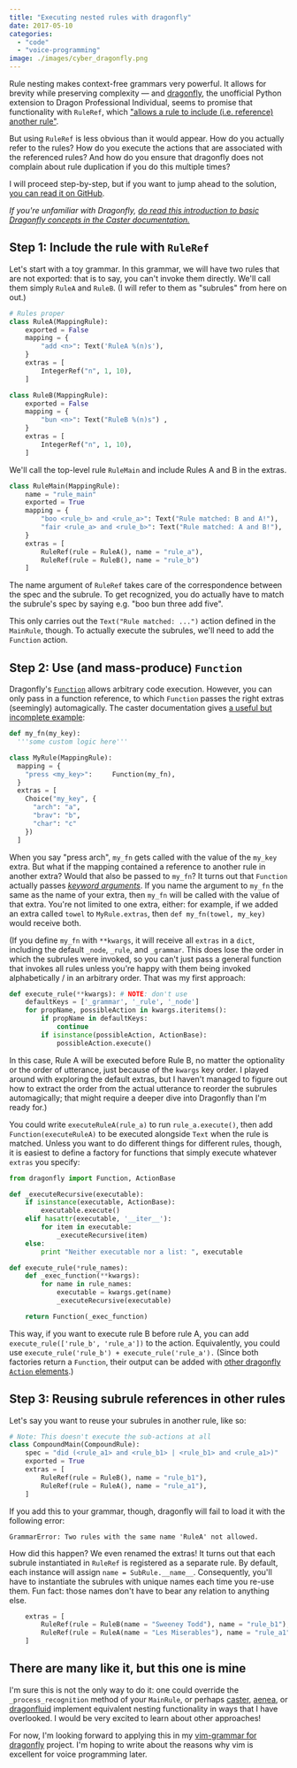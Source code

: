 ```yaml
---
title: "Executing nested rules with dragonfly"
date: 2017-05-10
categories:
  - "code"
  - "voice-programming"
image: ./images/cyber_dragonfly.png
---
```


Rule nesting makes context-free grammars very powerful. It allows for brevity while preserving complexity — and [dragonfly](https://github.com/t4ngo/dragonfly), the unofficial Python extension to Dragon Professional Individual, seems to promise that functionality with `RuleRef`, which ["allows a rule to include (i.e. reference) another rule"](https://dragonfly.readthedocs.io/en/latest/elements.html).

But using `RuleRef` is less obvious than it would appear. How do you actually refer to the rules? How do you execute the actions that are associated with the referenced rules? And how do you ensure that dragonfly does not complain about rule duplication if you do this multiple times?

I will proceed step-by-step, but if you want to jump ahead to the solution, [you can read it on GitHub](https://gist.github.com/shippy/e10448321f6b9c1e51f836a7abf1c05c).

_If you're unfamiliar with Dragonfly, [do read this introduction to basic Dragonfly concepts in the Caster documentation.](https://caster.readthedocs.io/en/latest/caster/doc/readthedocs/examples/rules/Dragonfly%20Rules/)_

## Step 1: Include the rule with `RuleRef`

Let's start with a toy grammar. In this grammar, we will have two rules that are not exported: that is to say, you can't invoke them directly. We'll call them simply `RuleA` and `RuleB`. (I will refer to them as "subrules" from here on out.)

```python
# Rules proper
class RuleA(MappingRule):
    exported = False
    mapping = {
        "add <n>": Text('RuleA %(n)s'),
    }
    extras = [
        IntegerRef("n", 1, 10),
    ]

class RuleB(MappingRule):
    exported = False
    mapping = {
        "bun <n>": Text("RuleB %(n)s") ,
    }
    extras = [
        IntegerRef("n", 1, 10),
    ]
```

We'll call the top-level rule `RuleMain` and include Rules A and B in the extras.

```python
class RuleMain(MappingRule):
    name = "rule_main"
    exported = True
    mapping = {
        "boo <rule_b> and <rule_a>": Text("Rule matched: B and A!"),
        "fair <rule_a> and <rule_b>": Text("Rule matched: A and B!"),
    }
    extras = [
        RuleRef(rule = RuleA(), name = "rule_a"),
        RuleRef(rule = RuleB(), name = "rule_b")
    ]
```

The name argument of `RuleRef` takes care of the correspondence between the spec and the subrule. To get recognized, you do actually have to match the subrule's spec by saying e.g. "boo bun three add five".

This only carries out the `Text("Rule matched: ...")` action defined in the `MainRule`, though. To actually execute the subrules, we'll need to add the `Function` action.

## Step 2: Use (and mass-produce) `Function`

Dragonfly's [`Function`](https://dragonfly.readthedocs.io/en/latest/actions.html#function-action) allows arbitrary code execution. However, you can only pass in a function reference, to which `Function` passes the right extras (seemingly) automagically. The caster documentation gives [a useful but incomplete example](https://caster.readthedocs.io/en/latest/caster/doc/readthedocs/examples/rules/Dragonfly%20Rules/#the-function-action):

```python
def my_fn(my_key):
  '''some custom logic here'''

class MyRule(MappingRule):
  mapping = {
    "press <my_key>":     Function(my_fn),
  }
  extras = [
    Choice("my_key", {
      "arch": "a",
      "brav": "b",
      "char": "c"
    })
  ]
```

When you say "press arch", `my_fn` gets called with the value of the `my_key` extra. But what if the mapping contained a reference to another rule in another extra? Would that also be passed to `my_fn`? It turns out that `Function` actually passes [_keyword arguments_](https://docs.python.org/2/tutorial/controlflow.html#keyword-arguments). If you name the argument to `my_fn` the same as the name of your extra, then `my_fn` will be called with the value of that extra. You're not limited to one extra, either: for example, if we added an extra called `towel` to `MyRule.extras`, then `def my_fn(towel, my_key)` would receive both.

(If you define `my_fn` with `**kwargs`, it will receive all `extras` in a `dict`, including the default `_node`, `_rule`, and `_grammar`. This does lose the order in which the subrules were invoked, so you can't just pass a general function that invokes all rules unless you're happy with them being invoked alphabetically / in an arbitrary order. That was my first approach:

```python
def execute_rule(**kwargs): # NOTE: don't use
    defaultKeys = ['_grammar', '_rule', '_node']
    for propName, possibleAction in kwargs.iteritems():
        if propName in defaultKeys:
            continue
        if isinstance(possibleAction, ActionBase):
            possibleAction.execute()
```

In this case, Rule A will be executed before Rule B, no matter the optionality or the order of utterance, just because of the `kwargs` key order. I played around with exploring the default extras, but I haven't managed to figure out how to extract the order from the actual utterance to reorder the subrules automagically; that might require a deeper dive into Dragonfly than I'm ready for.)

You could write `executeRuleA(rule_a)` to run `rule_a.execute()`, then add `Function(executeRuleA)` to be executed alongside `Text` when the rule is matched. Unless you want to do different things for different rules, though, it is easiest to define a factory for functions that simply execute whatever `extras` you specify:

```python
from dragonfly import Function, ActionBase

def _executeRecursive(executable):
    if isinstance(executable, ActionBase):
        executable.execute()
    elif hasattr(executable, '__iter__'):
        for item in executable:
            _executeRecursive(item)
    else:
        print "Neither executable nor a list: ", executable

def execute_rule(*rule_names):
    def _exec_function(**kwargs):
        for name in rule_names:
            executable = kwargs.get(name)
            _executeRecursive(executable)

    return Function(_exec_function)
```

This way, if you want to execute rule B before rule A, you can add `execute_rule(['rule_b', 'rule_a'])` to the action. Equivalently, you could use `execute_rule('rule_b') + execute_rule('rule_a').` (Since both factories return a `Function`, their output can be added with [other dragonfly `Action` elements](https://dragonfly.readthedocs.io/en/latest/actions.html#function-action).)

## Step 3: Reusing subrule references in other rules

Let's say you want to reuse your subrules in another rule, like so:

```python
# Note: This doesn't execute the sub-actions at all
class CompoundMain(CompoundRule):
    spec = "did (<rule_a1> and <rule_b1> | <rule_b1> and <rule_a1>)"
    exported = True
    extras = [
        RuleRef(rule = RuleB(), name = "rule_b1"),
        RuleRef(rule = RuleA(), name = "rule_a1"),
    ]
```

If you add this to your grammar, though, dragonfly will fail to load it with the following error:

```
GrammarError: Two rules with the same name 'RuleA' not allowed.
```

How did this happen? We even renamed the extras! It turns out that each subrule instantiated in `RuleRef` is registered as a separate rule. By default, each instance will assign `name = SubRule.__name__`. Consequently, you'll have to instantiate the subrules with unique names each time you re-use them. Fun fact: those names don't have to bear any relation to anything else.

```python
    extras = [
        RuleRef(rule = RuleB(name = "Sweeney Todd"), name = "rule_b1"),
        RuleRef(rule = RuleA(name = "Les Miserables"), name = "rule_a1"),
    ]
```

## There are many like it, but this one is mine

I'm sure this is not the only way to do it: one could override the `_process_recognition` method of your `MainRule`, or perhaps [caster](https://github.com/synkarius/caster), [aenea](https://github.com/dictation-toolbox/aenea), or [dragonfluid](https://github.com/chajadan/dragonfluid) implement equivalent nesting functionality in ways that I have overlooked. I would be very excited to learn about other approaches!

For now, I'm looking forward to applying this in my [vim-grammar for dragonfly](https://github.com/shippy/vim-grammar) project. I'm hoping to write about the reasons why vim is excellent for voice programming later.
